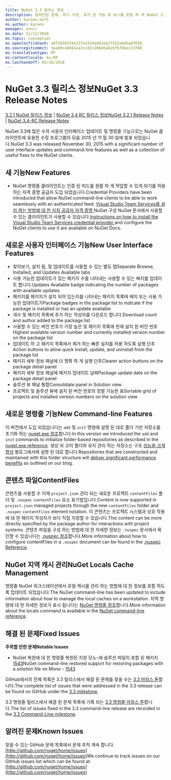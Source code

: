 ```yaml
---
title: NuGet 3.3 릴리스 정보
description: 알려진된 문제, 버그 수정, 추가 된 기능 및 Dcr를 포함 하 여 NuGet 3.3에 대 한 릴리스 정보입니다.
author: karann-msft
ms.author: karann
manager: unnir
ms.date: 11/11/2016
ms.topic: conceptual
ms.openlocfilehash: adf193437de237ed32da481e627552a8dba6f656
ms.sourcegitcommit: 3eab9c4dd41ea7ccd2c28bb5ab16f6fbbec13708
ms.translationtype: MT
ms.contentlocale: ko-KR
ms.lasthandoff: 04/26/2018
---
```

# <a name="nuget-33-release-notes"></a><span data-ttu-id="b0461-103">NuGet 3.3 릴리스 정보</span><span class="sxs-lookup"><span data-stu-id="b0461-103">NuGet 3.3 Release Notes</span></span>

<span data-ttu-id="b0461-104">[3.2.1 NuGet 릴리스 정보](../release-notes/nuget-3.2.1.md) | [NuGet 3.4 RC 릴리스 정보](../release-notes/nuget-3.4-RC.md)</span><span class="sxs-lookup"><span data-stu-id="b0461-104">[NuGet 3.2.1 Release Notes](../release-notes/nuget-3.2.1.md) | [NuGet 3.4-RC Release Notes](../release-notes/nuget-3.4-RC.md)</span></span>

<span data-ttu-id="b0461-105">NuGet 3.3에 많은 수의 사용자 인터페이스 업데이트 및 명령줄 기능으로는 NuGet 클라이언트에 유용한 수정 프로그램의 모음 2015 년 11 월 30 일에 발표 되었습니다.</span><span class="sxs-lookup"><span data-stu-id="b0461-105">NuGet 3.3 was released November 30, 2015 with a significant number of user interface updates and command-line features as well as a collection of useful fixes to the NuGet clients.</span></span>

## <a name="new-features"></a><span data-ttu-id="b0461-106">새 기능</span><span class="sxs-lookup"><span data-stu-id="b0461-106">New Features</span></span>

* <span data-ttu-id="b0461-107">NuGet 명령줄 클라이언트는 인증 된 피드를 원활 하 게 작업할 수 있게 되기를 허용 하는 자격 증명 공급자 도입 되었습니다.</span><span class="sxs-lookup"><span data-stu-id="b0461-107">Credential Providers have been introduced that allow NuGet command-line clients to be able to work seamlessly with an authenticated feed.</span></span> <span data-ttu-id="b0461-108">[Visual Studio Team Services를 설치 하는 방법에 대 한 지침 공급자 자격 증명 ](../api/nuget-exe-credential-providers.md) NuGet 구성 NuGet 문서에서 사용할 수 있는 클라이언트가 사용할 수 있습니다.</span><span class="sxs-lookup"><span data-stu-id="b0461-108">[Instructions on how to install the Visual Studio Team Services credential provider ](../api/nuget-exe-credential-providers.md) and configure the NuGet clients to use it are available on NuGet Docs.</span></span>

## <a name="new-user-interface-features"></a><span data-ttu-id="b0461-109">새로운 사용자 인터페이스 기능</span><span class="sxs-lookup"><span data-stu-id="b0461-109">New User Interface Features</span></span>

* <span data-ttu-id="b0461-110">찾아보기, 설치 됨, 및 업데이트를 사용할 수 있는 별도 탭</span><span class="sxs-lookup"><span data-stu-id="b0461-110">Separate Browse, Installed, and Updates Available tabs</span></span>
* <span data-ttu-id="b0461-111">사용 가능한 업데이트가 있는 패키지 수를 나타내는 사용할 수 있는 배지를 업데이트 합니다.</span><span class="sxs-lookup"><span data-stu-id="b0461-111">Updates Available badge indicating the number of packages with available updates</span></span>
* <span data-ttu-id="b0461-112">패키지를 패키지가 설치 되어 있는지를 나타내는 패키지 목록에 배지 또는 사용 가능한 업데이트가</span><span class="sxs-lookup"><span data-stu-id="b0461-112">Package badges in the package list to indicate if the package is installed or has an update available</span></span>
* <span data-ttu-id="b0461-113">개수 및 패키지 목록에 추가 하는 작성자를 다운로드 합니다.</span><span class="sxs-lookup"><span data-stu-id="b0461-113">Download count and author added to the package list</span></span>
* <span data-ttu-id="b0461-114">사용할 수 있는 버전 번호가 가장 높은 및 패키지 목록에 현재 설치 된 버전 번호</span><span class="sxs-lookup"><span data-stu-id="b0461-114">Highest available version number and currently installed version number on the package list</span></span>
* <span data-ttu-id="b0461-115">업데이트 하 고 패키지 목록에서 제거 하는 빠른 설치를 허용 하도록 실행 단추</span><span class="sxs-lookup"><span data-stu-id="b0461-115">Action buttons to allow quick install, update, and uninstall from the package list</span></span>
* <span data-ttu-id="b0461-116">패키지 세부 정보 패널에 더 명확 하 게 실행 단추</span><span class="sxs-lookup"><span data-stu-id="b0461-116">Clearer action buttons on the package detail panel</span></span>
* <span data-ttu-id="b0461-117">패키지 세부 정보 패널에 패키지 업데이트 날짜</span><span class="sxs-lookup"><span data-stu-id="b0461-117">Package update date on the package detail panel</span></span>
* <span data-ttu-id="b0461-118">솔루션 뷰 패널 통합</span><span class="sxs-lookup"><span data-stu-id="b0461-118">Consolidate panel in Solution view</span></span>
* <span data-ttu-id="b0461-119">프로젝트 및 솔루션 뷰에 설치 된 버전 번호의 정렬 가능한 표</span><span class="sxs-lookup"><span data-stu-id="b0461-119">Sortable grid of projects and installed version numbers on the solution view</span></span>

## <a name="new-command-line-features"></a><span data-ttu-id="b0461-120">새로운 명령줄 기능</span><span class="sxs-lookup"><span data-stu-id="b0461-120">New Command-line Features</span></span>

<span data-ttu-id="b0461-121">이 버전에서 도입 되었습니다는 `add` 및 `init` 명령에 설명 된 대로 폴더 기반 저장소를 초기화 하는 [nuget.exe 참조](../tools/nuget-exe-cli-reference.md)합니다.</span><span class="sxs-lookup"><span data-stu-id="b0461-121">In this version we introduced the `add` and `init` commands to initialize folder-based repositories as described in the [nuget.exe reference](../tools/nuget-exe-cli-reference.md).</span></span> <span data-ttu-id="b0461-122">생성 되 고이 폴더와 유지 관리 하는 저장소는 구조 [성능을 크게 향상](http://blog.nuget.org/20150922/Accelerate-Package-Source.html) 블로그에서에 설명 된 대로 합니다.</span><span class="sxs-lookup"><span data-stu-id="b0461-122">Repositories that are constructed and maintained with this folder structure will [deliver significant performance benefits](http://blog.nuget.org/20150922/Accelerate-Package-Source.html) as outlined on our blog.</span></span>

## <a name="contentfiles"></a><span data-ttu-id="b0461-123">콘텐츠 파일</span><span class="sxs-lookup"><span data-stu-id="b0461-123">ContentFiles</span></span>

<span data-ttu-id="b0461-124">콘텐츠를 사용할 수 이제 `project.json` 관리 되는 새로운 프로젝트 `contentFiles` 폴더 및 `.nuspec` `contentFiles` 요소 표기법입니다.</span><span class="sxs-lookup"><span data-stu-id="b0461-124">Content is now supported in `project.json` managed projects through the new `contentFiles` folder and `.nuspec` `contentFiles` element notation.</span></span>  <span data-ttu-id="b0461-125">이 콘텐츠는 프로젝트 시스템과 상호 작용에 대 한 패키지 작성자가 보다 직접 지정할 수 있습니다.</span><span class="sxs-lookup"><span data-stu-id="b0461-125">This content can be more directly specified by the package author for interactions with project systems.</span></span>  <span data-ttu-id="b0461-126">콘텐츠 파일을 구성 하는 방법에 대 한 자세한 정보는 `.nuspec` 문서에서 확인할 수 있습니다는 [.nuspec 참조](../reference/nuspec.md)합니다.</span><span class="sxs-lookup"><span data-stu-id="b0461-126">More information about how to configure contentFiles in a `.nuspec` document can be found in the [.nuspec Reference](../reference/nuspec.md).</span></span>

## <a name="nuget-locals-cache-management"></a><span data-ttu-id="b0461-127">NuGet 지역 캐시 관리</span><span class="sxs-lookup"><span data-stu-id="b0461-127">NuGet Locals Cache Management</span></span>

<span data-ttu-id="b0461-128">명령줄 NuGet 워크스테이션에서 로컬 캐시를 관리 하는 방법에 대 한 정보를 포함 하도록 업데이트 되었습니다.</span><span class="sxs-lookup"><span data-stu-id="b0461-128">The NuGet command-line has been updated to include information about how to manage the local caches on a workstation.</span></span>  <span data-ttu-id="b0461-129">지역 명령에 대 한 자세한 정보가 표시 됩니다는 [NuGet 명령줄 참조](../tools/cli-ref-locals.md)합니다.</span><span class="sxs-lookup"><span data-stu-id="b0461-129">More information about the locals command is available in the [NuGet command-line reference](../tools/cli-ref-locals.md).</span></span>

## <a name="fixed-issues"></a><span data-ttu-id="b0461-130">해결 된 문제</span><span class="sxs-lookup"><span data-stu-id="b0461-130">Fixed Issues</span></span>

<span data-ttu-id="b0461-131">**주목할 만한 문제**</span><span class="sxs-lookup"><span data-stu-id="b0461-131">**Notable Issues**</span></span>

* <span data-ttu-id="b0461-132">NuGet 복원에 대 한 명령줄 복원된 지원 모노-에 솔루션 파일이 포함 된 패키지 [1543](https://github.com/NuGet/Home/issues/1543)</span><span class="sxs-lookup"><span data-stu-id="b0461-132">NuGet command-line restored support for restoring packages with a solution file on Mono - [1543](https://github.com/NuGet/Home/issues/1543)</span></span>

<span data-ttu-id="b0461-133">GitHub에서의 전체 목록은 3.3 릴리스에서 해결 된 문제를 찾을 수는 [3.3 마일스 톤](https://github.com/NuGet/Home/issues?q=is%3Aissue+milestone%3A3.3.0+is%3Aclosed)합니다.</span><span class="sxs-lookup"><span data-stu-id="b0461-133">The complete list of issues that were addressed in the 3.3 release can be found on GitHub under the [3.3 milestone](https://github.com/NuGet/Home/issues?q=is%3Aissue+milestone%3A3.3.0+is%3Aclosed).</span></span>

<span data-ttu-id="b0461-134">3.3 명령줄 릴리스에서 해결 된 문제 목록에 기록 되는 [3.3 명령줄 마일스 톤](https://github.com/NuGet/Home/issues?q=is%3Aissue+is%3Aclosed+milestone%3A3.3.0-commandline)합니다.</span><span class="sxs-lookup"><span data-stu-id="b0461-134">The list of issues fixed in the 3.3 command-line release are recorded in the [3.3 Command-Line milestone](https://github.com/NuGet/Home/issues?q=is%3Aissue+is%3Aclosed+milestone%3A3.3.0-commandline).</span></span>

## <a name="known-issues"></a><span data-ttu-id="b0461-135">알려진 문제</span><span class="sxs-lookup"><span data-stu-id="b0461-135">Known Issues</span></span>

<span data-ttu-id="b0461-136">찾을 수 있는 GitHub 문제 목록에서 문제 추적 계속 합니다. [http://github.com/nuget/home/issues](http://github.com/nuget/home/issues)</span><span class="sxs-lookup"><span data-stu-id="b0461-136">We continue to track issues on our GitHub issues list which can be found at: [http://github.com/nuget/home/issues](http://github.com/nuget/home/issues)</span></span>